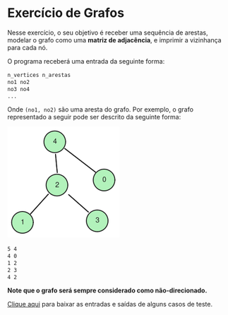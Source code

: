 # Exercício de Grafos

Nesse exercício, o seu objetivo é receber uma sequência de arestas, modelar o grafo como uma **matriz de adjacência**, e imprimir a vizinhança para cada nó.


O programa receberá uma entrada da seguinte forma:

```
n_vertices n_arestas
no1 no2
no3 no4
...
```

Onde `(no1, no2)` são uma aresta do grafo. Por exemplo, o grafo representado a seguir pode ser descrito da seguinte forma:

![](assets/graph4.png)

```
5 4
4 0
1 2
2 3
4 2
```


**Note que o grafo será sempre considerado como não-direcionado.**


[Clique aqui](grafo.zip) para baixar as entradas e saídas de alguns casos de teste.
